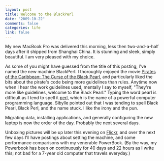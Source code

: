 ```yaml
--- 
layout: post
title: Welcome to the BlackPerl
date: "2009-10-22"
comments: false
categories: life
link: false
---
```

My new MacBook Pro was delivered this morning, less then two-and-a-half days after it shipped from Shanghai China. It is stunning and sleek, simply beautiful. I am very pleased with my choice.

As some of you might have guessed from the title of this posting, I've named the new machine BlackPerl. I thoroughly enjoyed the movie <a title="Curse of the Black Pearl" href="http://www.imdb.com/title/tt0325980/" target="_blank">Pirates of the Caribbean: The Curse of the Black Pearl</a>, and particularly liked the bits about the pirate's code being more guidelines than rules. Anytime now when I hear the work guidelines used, mentally I say to myself, "They're more like guidelines, welcome to the Black Pearl." Typing the word pearl is difficult as I tend to spell it <a title="Perl - Wikipedia" href="http://en.wikipedia.org/wiki/Perl" target="_blank">perl</a>, which is the name of a powerful computer programming language. Sibylle pointed out that I was tending to spell Black Pearl, Black Perl, and the name stuck. I like the irony and the pun.

Migrating data, installing applications, and generally configuring the new laptop is now the order of the day. Probably the next several days.

Unboxing pictures will be up later this evening on <a title="MacBook Pro Flickr Set" href="http://www.flickr.com/photos/zanshin/sets/72157622620899086/" target="_blank">Flickr</a>, and over the next few days I'll have postings about setting the machine, and some performance comparisons with my venerable PowerBook. (By the way, my Powerbook has been on continuously for 40 days and 22 hours as I write this; not bad for a 7-year old computer that travels everyday.)

